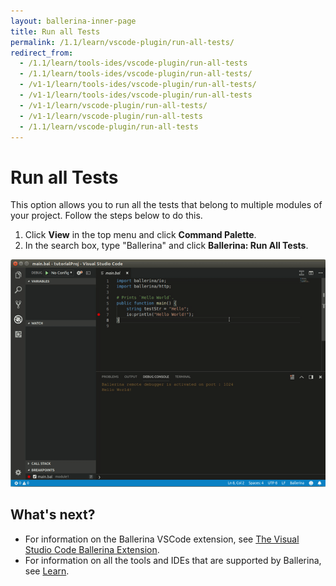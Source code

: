 ```yaml
---
layout: ballerina-inner-page
title: Run all Tests
permalink: /1.1/learn/vscode-plugin/run-all-tests/
redirect_from:
  - /1.1/learn/tools-ides/vscode-plugin/run-all-tests
  - /1.1/learn/tools-ides/vscode-plugin/run-all-tests/
  - /v1-1/learn/tools-ides/vscode-plugin/run-all-tests/
  - /v1-1/learn/tools-ides/vscode-plugin/run-all-tests
  - /v1-1/learn/vscode-plugin/run-all-tests/
  - /v1-1/learn/vscode-plugin/run-all-tests
  - /1.1/learn/vscode-plugin/run-all-tests
---
```


# Run all Tests

This option allows you to run all the tests that belong to multiple modules of your project. Follow the steps below to do this.

1. Click **View** in the top menu and click **Command Palette**.
2. In the search box, type "Ballerina" and click **Ballerina: Run All Tests**.

![Run all tests](/1.1/learn/images/run-all-tests.gif)

## What's next?

- For information on the Ballerina VSCode extension, see [The Visual Studio Code Ballerina Extension](/1.1/learn/vscode-plugin/).
- For information on all the tools and IDEs that are supported by Ballerina, see [Learn](/1.1/learn/).
